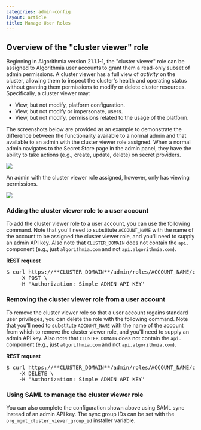```yaml
---
categories: admin-config
layout: article
title: Manage User Roles
---
```


## Overview of the "cluster viewer" role

Beginning in Algorithmia version 21.1.1-1, the "cluster viewer" role can be assigned to Algorithmia user accounts to grant them a read-only subset of admin permissions. A cluster viewer has a full view of _activity_ on the cluster, allowing them to inspect the cluster's health and operating status without granting them permissions to modify or delete cluster resources. Specifically, a cluster viewer may:

*   View, but not modify, platform configuration.
*   View, but not modify or impersonate, users.
*   View, but not modify, permissions related to the usage of the platform.

The screenshots below are provided as an example to demonstrate the difference between the functionality available to a normal admin and that available to an admin with the cluster viewer role assigned. When a normal admin navigates to the Secret Store page in the admin panel, they have the ability to take actions (e.g., create, update, delete) on secret providers.

![]({{site.url}}/developers/images/post_images/algo-images-admin/algo-1629302657998.png)

An admin with the cluster viewer role assigned, however, only has viewing permissions.

![]({{site.url}}/developers/images/post_images/algo-images-admin/algo-1629302738308.png)

### Adding the cluster viewer role to a user account

To add the cluster viewer role to a user account, you can use the following command. Note that you'll need to substitute `ACCOUNT_NAME` with the name of the account to be assigned the cluster viewer role, and you'll need to supply an admin API key. Also note that `CLUSTER_DOMAIN` does not contain the `api.` component (e.g., just `algorithmia.com` and not `api.algorithmia.com`).

**REST request**

<div class="syn-code-block">

<pre class="code_snippet">$ curl https://**CLUSTER_DOMAIN**/admin/roles/ACCOUNT_NAME/cluster_viewer \
    -X POST \
    -H 'Authorization: Simple ADMIN_API_KEY'
</pre>

</div>

### Removing the cluster viewer role from a user account

To remove the cluster viewer role so that a user account regains standard user privileges, you can delete the role with the following command. Note that you'll need to substitute `ACCOUNT_NAME` with the name of the account from which to remove the cluster viewer role, and you'll need to supply an admin API key. Also note that `CLUSTER_DOMAIN` does not contain the `api.` component (e.g., just `algorithmia.com` and not `api.algorithmia.com`).

**REST request**

<div class="syn-code-block">

<pre class="code_snippet">$ curl https://**CLUSTER_DOMAIN**/admin/roles/ACCOUNT_NAME/cluster_viewer \
    -X DELETE \
    -H 'Authorization: Simple ADMIN_API_KEY'
</pre>

</div>

### Using SAML to manage the cluster viewer role

You can also complete the configuration shown above using SAML sync instead of an admin API key. The sync group IDs can be set with the `org_mgmt_cluster_viewer_group_id` installer variable.